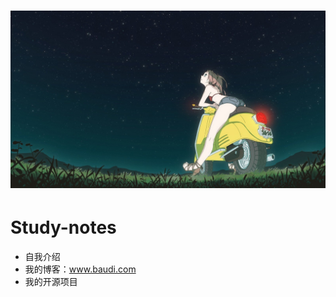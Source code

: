 ![logo](https://github.com/markses/Study-notes/raw/master/img/logo.gif)
=
# Study-notes
* 自我介绍<br>
* 我的博客：www.baudi.com<br>
* 我的开源项目

